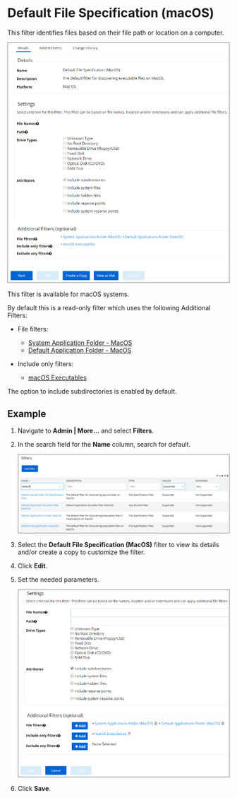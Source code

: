 [title]: # (Default File Specification)
[tags]: # (filter types)
[priority]: # (4)
# Default File Specification (macOS)

This filter identifies files based on their file path or location on a computer.

![file specification filter](images/dflt-fs-1.png "File type filter: Default File Specification Filter")

This filter is available for macOS systems.

By default this is a read-only filter which uses the following Additional Filters:

* File filters:

  * [System Application Folder - MacOS](sys-app-folder.md)
  * [Default Application Folder - MacOS](def-app-folder.md)

* Include only filters:

  * [macOS Executables](macos-exe.md)

The option to include subdirectories is enabled by default.

## Example

1. Navigate to __Admin | More…__ and select __Filters__.
1. In the search field for the __Name__ column, search for default.

   ![file specification filter](images/default.png "Locate the Default File Specification (MacOS) filter")
1. Select the __Default File Specification (MacOS)__ filter to view its details and/or create a copy to customize the filter.
1. Click __Edit__.
1. Set the needed parameters.

   ![settings](images/settings-dfs.png)
1. Click __Save__.
